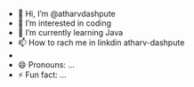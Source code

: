 - 👋 Hi, I’m @atharvdashpute
- 👀 I’m interested in coding 
- 🌱 I’m currently learning Java
- 📫 How to rach me in linkdin atharv-dashpute
-               
- 😄 Pronouns: ...
- ⚡ Fun fact: ...

<!---
atharvdashpute/atharvdashpute is a ✨ special ✨ repository because its `README.md` (this file) appears on your GitHub profile.
You can click the Preview link to take a look at your changes.
--->

